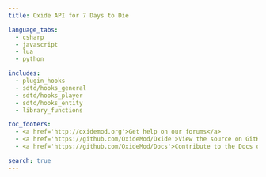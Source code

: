 ```yaml
---
title: Oxide API for 7 Days to Die

language_tabs:
  - csharp
  - javascript
  - lua
  - python

includes:
  - plugin_hooks
  - sdtd/hooks_general
  - sdtd/hooks_player
  - sdtd/hooks_entity
  - library_functions

toc_footers:
  - <a href='http://oxidemod.org'>Get help on our forums</a>
  - <a href='https://github.com/OxideMod/Oxide'>View the source on GitHub</a>
  - <a href='https://github.com/OxideMod/Docs'>Contribute to the Docs on GitHub</a>

search: true
---
```

